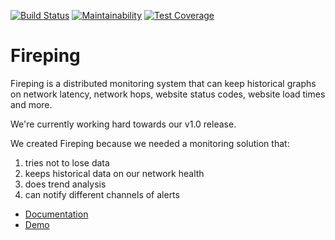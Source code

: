 [![Build Status](https://travis-ci.org/jimmycleuren/fireping.svg?branch=master)](https://travis-ci.org/jimmycleuren/fireping)
[![Maintainability](https://api.codeclimate.com/v1/badges/91f68869c49569ddd685/maintainability)](https://codeclimate.com/github/jimmycleuren/fireping/maintainability)
[![Test Coverage](https://api.codeclimate.com/v1/badges/91f68869c49569ddd685/test_coverage)](https://codeclimate.com/github/jimmycleuren/fireping/test_coverage)

# Fireping

Fireping is a distributed monitoring system that can keep historical graphs on network latency, network hops, website status codes, website load times and more.

We're currently working hard towards our v1.0 release. 

We created Fireping because we needed a monitoring solution that:

1. tries not to lose data
2. keeps historical data on our network health
3. does trend analysis
4. can notify different channels of alerts

- [Documentation](https://fireping.com)
- [Demo](https://demo.fireping.com)
